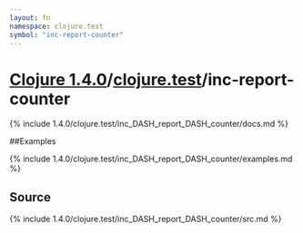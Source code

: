 ```yaml
---
layout: fn
namespace: clojure.test
symbol: "inc-report-counter"
---
```


# [Clojure 1.4.0](../../)/[clojure.test](../)/inc-report-counter

{% include 1.4.0/clojure.test/inc_DASH_report_DASH_counter/docs.md %}

##Examples

{% include 1.4.0/clojure.test/inc_DASH_report_DASH_counter/examples.md %}
## Source
{% include 1.4.0/clojure.test/inc_DASH_report_DASH_counter/src.md %}

